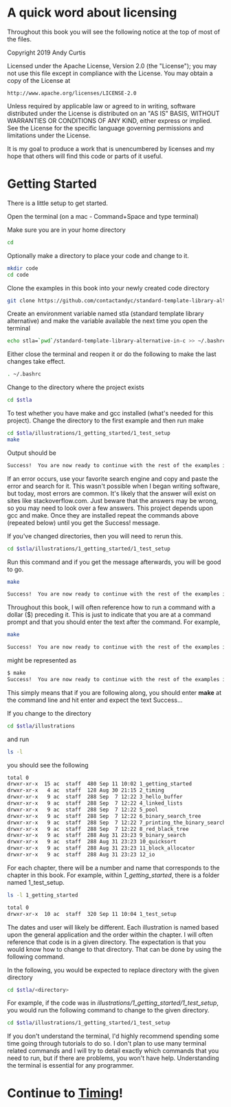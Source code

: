 # A quick word about licensing

Throughout this book you will see the following notice at the top of most of the files.

Copyright 2019 Andy Curtis

Licensed under the Apache License, Version 2.0 (the "License");
you may not use this file except in compliance with the License.
You may obtain a copy of the License at

    http://www.apache.org/licenses/LICENSE-2.0

Unless required by applicable law or agreed to in writing, software
distributed under the License is distributed on an "AS IS" BASIS,
WITHOUT WARRANTIES OR CONDITIONS OF ANY KIND, either express or implied.
See the License for the specific language governing permissions and
limitations under the License.

It is my goal to produce a work that is unencumbered by licenses and my hope that others will find this code or parts of it useful.

# Getting Started

There is a little setup to get started.

Open the terminal (on a mac - Command+Space and type terminal)

Make sure you are in your home directory
```bash
cd
```

Optionally make a directory to place your code and change to it.
```bash
mkdir code
cd code
```

Clone the examples in this book into your newly created code directory
```bash
git clone https://github.com/contactandyc/standard-template-library-alternative-in-c.git
```

Create an environment variable named stla (standard template library alternative) and make the variable available the next time you open the terminal
```bash
echo stla=`pwd`/standard-template-library-alternative-in-c >> ~/.bashrc
```

Either close the terminal and reopen it or do the following to make the last changes take effect.
```bash
. ~/.bashrc
```

Change to the directory where the project exists
```bash
cd $stla
```

To test whether you have make and gcc installed (what's needed for this project).  Change the directory to the first example and then run make
```bash
cd $stla/illustrations/1_getting_started/1_test_setup
make
```

Output should be
```bash
Success!  You are now ready to continue with the rest of the examples in the book.
```

If an error occurs, use your favorite search engine and copy and paste the error and search for it.  This wasn't possible when I began writing software, but today, most errors are common.  It's likely that the answer will exist on sites like stackoverflow.com.  Just beware that the answers may be wrong, so you may need to look over a few answers.  This project depends upon gcc and make.  Once they are installed repeat the commands above (repeated below) until you get the Success! message.

If you've changed directories, then you will need to rerun this.
```bash
cd $stla/illustrations/1_getting_started/1_test_setup
```

Run this command and if you get the message afterwards, you will be good to go.
```bash
make
```

```bash
Success!  You are now ready to continue with the rest of the examples in the book.
```

Throughout this book, I will often reference how to run a command with a dollar ($) preceding it.  This is just to indicate that you are at a command prompt and that you should enter the text after the command.  For example,

```bash
make
```

```bash
Success!  You are now ready to continue with the rest of the examples in the book.
```

might be represented as
```bash
$ make
Success!  You are now ready to continue with the rest of the examples in the book.
```

This simply means that if you are following along, you should enter <b>make</b> at the command line and hit enter and expect the text Success...

If you change to the directory
```bash
cd $stla/illustrations
```

and run
```bash
ls -l
```

you should see the following
```bash
total 0
drwxr-xr-x  15 ac  staff  480 Sep 11 10:02 1_getting_started
drwxr-xr-x   4 ac  staff  128 Aug 30 21:15 2_timing
drwxr-xr-x   9 ac  staff  288 Sep  7 12:22 3_hello_buffer
drwxr-xr-x   9 ac  staff  288 Sep  7 12:22 4_linked_lists
drwxr-xr-x   9 ac  staff  288 Sep  7 12:22 5_pool
drwxr-xr-x   9 ac  staff  288 Sep  7 12:22 6_binary_search_tree
drwxr-xr-x   9 ac  staff  288 Sep  7 12:22 7_printing_the_binary_search_tree
drwxr-xr-x   9 ac  staff  288 Sep  7 12:22 8_red_black_tree
drwxr-xr-x   9 ac  staff  288 Aug 31 23:23 9_binary_search
drwxr-xr-x   9 ac  staff  288 Aug 31 23:23 10_quicksort
drwxr-xr-x   9 ac  staff  288 Aug 31 23:23 11_block_allocator
drwxr-xr-x   9 ac  staff  288 Aug 31 23:23 12_io
```

For each chapter, there will be a number and name that corresponds to the chapter in this book.  For example, within <i>1_getting_started</i>, there is a folder named 1_test_setup.
```bash
ls -l 1_getting_started
```

```bash
total 0
drwxr-xr-x  10 ac  staff  320 Sep 11 10:04 1_test_setup
```

The dates and user will likely be different.  Each illustration is named based upon the general application and the order within the chapter.  I will often reference that code is in a given directory.  The expectation is that you would know how to change to that directory.  That can be done by using the following command.

In the following, you would be expected to replace directory with the given directory
```bash
cd $stla/<directory>
```

For example, if the code was in <i>illustrations/1_getting_started/1_test_setup</i>, you would run the following command to change to the given directory.
```bash
cd $stla/illustrations/1_getting_started/1_test_setup
```

If you don't understand the terminal, I'd highly recommend spending some time going through tutorials to do so.  I don't plan to use many terminal related commands and I will try to detail exactly which commands that you need to run, but if there are problems, you won't have help.  Understanding the terminal is essential for any programmer.

# Continue to [Timing](2_timing.md)!
